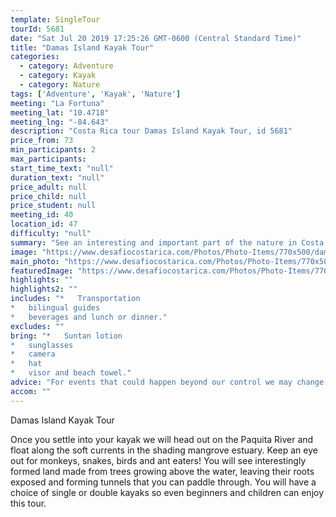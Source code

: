 ```yaml
---
template: SingleTour
tourId: 5681
date: "Sat Jul 20 2019 17:25:26 GMT-0600 (Central Standard Time)"
title: "Damas Island Kayak Tour"
categories: 
  - category: Adventure
  - category: Kayak
  - category: Nature
tags: ['Adventure', 'Kayak', 'Nature']
meeting: "La Fortuna"
meeting_lat: "10.4718"
meeting_lng: "-84.643"
description: "Costa Rica tour Damas Island Kayak Tour, id 5681"
price_from: 73
min_participants: 2
max_participants: 
start_time_text: "null"
duration_text: "null"
price_adult: null
price_child: null
price_student: null
meeting_id: 40
location_id: 47
difficulty: "null"
summary: "See an interesting and important part of the nature in Costa Rica - a Mangrove estuary. Once you settle into your kayak we will head out on the Paquita River and float along the soft currents in the shading mangrove estuary. Keep an eye out for monkeys, snakes, birds and ant eaters!"
image: "https://www.desafiocostarica.com/Photos/Photo-Items/770x500/damas-island-kayak-tour-1415654694.jpg"
main_photo: "https://www.desafiocostarica.com/Photos/Photo-Items/770x500/damas-island-kayak-tour-1415654694.jpg"
featuredImage: "https://www.desafiocostarica.com/Photos/Photo-Items/770x500/damas-island-kayak-tour-1415654694.jpg"
highlights: ""
highlights2: ""
includes: "*   Transportation
*   bilingual guides
*   beverages and lunch or dinner."
excludes: ""
bring: "*   Suntan lotion
*   sunglasses
*   camera
*   hat
*   visor and beach towel."
advice: "For events that could happen beyond our control we may change to a more-suitable tour with an equal or similar adventure-appeal or offer other tour options so you don't miss out on a fun day in Costa Rica. We reserve the right to cancel a trip due to unfavorable conditions & will only run a tour according to our policies. Full refund is given if (on rare occasion) no tour is run."
accom: ""
---
```

Damas Island Kayak Tour

Once you settle into your kayak we will head out on the Paquita River and float along the soft currents in the shading mangrove estuary. Keep an eye out for monkeys, snakes, birds and ant eaters! You will see interestingly formed land made from trees growing above the water, leaving their roots exposed and forming tunnels that you can paddle through. You will have a choice of single or double kayaks so even beginners and children can enjoy this tour.